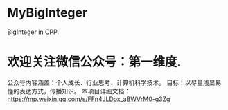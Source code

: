 # MyBigInteger
BigInteger in CPP.

# 欢迎关注微信公众号：第一维度.

公众号内容涵盖：个人成长、行业思考、计算机科学技术。 目标：以尽量浅显易懂的表达方式，传播知识。
本项目详细文档：
https://mp.weixin.qq.com/s/FFn4JLDox_aBWVrM0-g3Zg
